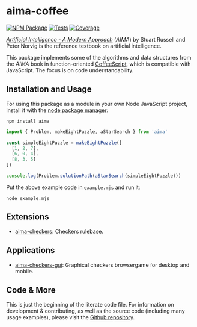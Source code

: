 # aima-coffee

[![NPM Package](https://img.shields.io/npm/v/aima.svg)](https://www.npmjs.com/package/aima)
[![Tests](https://github.com/davidpomerenke/aima-coffee/workflows/Node%20CI/badge.svg)](https://github.com/davidpomerenke/aima-coffee/actions?query=workflow%3A%22Node+CI%22)
[![Coverage](https://codecov.io/gh/davidpomerenke/aima-coffee/branch/master/graph/badge.svg)](https://codecov.io/gh/davidpomerenke/aima-coffee)

[*Artificial Intelligence - A Modern Approach*](http://aima.cs.berkeley.edu/) (*AIMA*) by Stuart Russell and Peter Norvig is the reference textbook on artificial intelligence. 

This package implements some of the algorithms and data structures from the *AIMA* book in function-oriented [CoffeeScript](https://coffeescript.org/), which is compatible with JavaScript.
The focus is on code understandability. 

## Installation and Usage

For using this package as a module in your own Node JavaScript project, install it with the [node package manager](https://github.com/npm/cli):

`npm install aima`

```javascript
import { Problem, makeEightPuzzle, aStarSearch } from 'aima'

const simpleEightPuzzle = makeEightPuzzle([
  [1, 2, 7],
  [6, 0, 4],
  [8, 3, 5]
])

console.log(Problem.solutionPath(aStarSearch(simpleEightPuzzle)))
```

Put the above example code in `example.mjs` and run it: 

`node example.mjs`

## Extensions
- [aima-checkers](https://github.com/davidpomerenke/aima-checkers): Checkers rulebase.

## Applications
- [aima-checkers-gui](https://github.com/davidpomerenke/aima-checkers-gui): Graphical checkers browsergame for desktop and mobile.

## Code & More
This is just the beginning of the literate code file. For information on development & contributing, as well as the source code (including many usage examples), please visit the [Github repository](https://github.com/davidpomerenke/aima-coffee).
